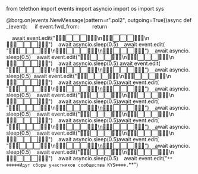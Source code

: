  ​from​ ​telethon​ ​import​ ​events 
 ​import​ ​asyncio 
 ​import​ ​os 
 ​import​ ​sys 
  
  
 ​@​borg​.​on​(​events​.​NewMessage​(​pattern​=​r"\.pol2"​, ​outgoing​=​True​)) 
 ​async​ ​def​ ​_​(​event​): 
 ​    ​if​ ​event​.​fwd_from​: 
 ​        ​return 
 ​        
  
 ​    ​await​ ​event​.​edit​(​"🔴🔴🔴⬜⬜⬜🔵🔵🔵​\n​🔴🔴🔴⬜⬜⬜🔵🔵🔵​\n​🔴🔴🔴⬜⬜⬜🔵🔵🔵"​) 
 ​    ​await​ ​asyncio​.​sleep​(​0.5​) 
 ​    ​await​ ​event​.​edit​(​"🔵🔵🔵⬜⬜⬜🔴🔴🔴​\n​🔵🔵🔵⬜⬜⬜🔴🔴🔴​\n​🔵🔵🔵⬜⬜⬜🔴🔴🔴"​) 
 ​    ​await​ ​asyncio​.​sleep​(​0.5​) 
 ​    ​await​ ​event​.​edit​(​"🔴🔴🔴⬜⬜⬜🔵🔵🔵​\n​🔴🔴🔴⬜⬜⬜🔵🔵🔵​\n​🔴🔴🔴⬜⬜⬜🔵🔵🔵"​) 
 ​    ​await​ ​asyncio​.​sleep​(​0.5​) 
​     await​ ​event​.​edit​(​"🔵🔵🔵⬜⬜⬜🔴🔴🔴​\n​🔵🔵🔵⬜⬜⬜🔴🔴🔴​\n​🔵🔵🔵⬜⬜⬜🔴🔴🔴"​) 
 ​    ​await​ ​asyncio​.​sleep​(​0.5​) 
     ​await​ ​event​.​edit​(​"🔴🔴🔴⬜⬜⬜🔵🔵🔵​\n​🔴🔴🔴⬜⬜⬜🔵🔵🔵​\n​🔴🔴🔴⬜⬜⬜🔵🔵🔵"​) 
 ​    ​await​ ​asyncio​.​sleep​(​0.5​)
     ​await​ ​event​.​edit​(​"🔵🔵🔵⬜⬜⬜🔴🔴🔴​\n​🔵🔵🔵⬜⬜⬜🔴🔴🔴​\n​🔵🔵🔵⬜⬜⬜🔴🔴🔴"​) 
 ​    ​await​ ​asyncio​.​sleep​(​0.5​) 
 ​    ​await​ ​event​.​edit​(​"🔴🔴🔴⬜⬜⬜🔵🔵🔵​\n​🔴🔴🔴⬜⬜⬜🔵🔵🔵​\n​🔴🔴🔴⬜⬜⬜🔵🔵🔵"​) 
 ​    ​await​ ​asyncio​.​sleep​(​0.5​)
     ​await​ ​event​.​edit​(​"🔵🔵🔵⬜⬜⬜🔴🔴🔴​\n​🔵🔵🔵⬜⬜⬜🔴🔴🔴​\n​🔵🔵🔵⬜⬜⬜🔴🔴🔴"​) 
 ​    ​await​ ​asyncio​.​sleep​(​0.5​) 
 ​    ​await​ ​event​.​edit​(​"🔴🔴🔴⬜⬜⬜🔵🔵🔵​\n​🔴🔴🔴⬜⬜⬜🔵🔵🔵​\n​🔴🔴🔴⬜⬜⬜🔵🔵🔵"​) 
 ​    ​await​ ​asyncio​.​sleep​(​0.5​)
     ​await​ ​event​.​edit​(​"🔵🔵🔵⬜⬜⬜🔴🔴🔴​\n​🔵🔵🔵⬜⬜⬜🔴🔴🔴​\n​🔵🔵🔵⬜⬜⬜🔴🔴🔴"​) 
 ​    ​await​ ​asyncio​.​sleep​(​0.5​) 
 ​    ​await​ ​event​.​edit​(​"🔴🔴🔴⬜⬜⬜🔵🔵🔵​\n​🔴🔴🔴⬜⬜⬜🔵🔵🔵​\n​🔴🔴🔴⬜⬜⬜🔵🔵🔵"​) 
 ​    ​await​ ​asyncio​.​sleep​(​0.5​)
     ​await​ ​event​.​edit​(​"🔵🔵🔵⬜⬜⬜🔴🔴🔴​\n​🔵🔵🔵⬜⬜⬜🔴🔴🔴​\n​🔵🔵🔵⬜⬜⬜🔴🔴🔴"​) 
 ​    ​await​ ​asyncio​.​sleep​(​0.5​) 
 ​    ​await​ ​event​.​edit​(​"🔴🔴🔴⬜⬜⬜🔵🔵🔵​\n​🔴🔴🔴⬜⬜⬜🔵🔵🔵​\n​🔴🔴🔴⬜⬜⬜🔵🔵🔵"​) 
 ​    ​await​ ​asyncio​.​sleep​(​0.5​)
 ​    ​await​ ​event​.​edit​(​"`** ❄❄❄❄❄Идут сборы участников сообщества KYS❄❄❄❄.`**"​)
